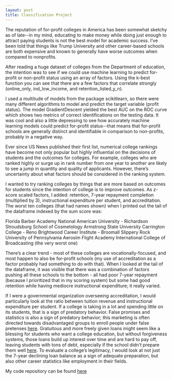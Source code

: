 ```yaml
---
layout: post
title: Classification Project
---
```

The reputation of for-profit colleges in America has been somewhat sketchy as of late--in my mind, educating to make money while doing just enough to attract paying students is not the best model for academic success. I’ve been told that things like Trump University and other career-based schools are both expensive and known to generally have worse outcomes when compared to nonprofits.

After reading a huge dataset of colleges from the Department of education, the intention was to see if we could use machine learning to predict for-profit or non-profit status using an array of factors. Using the k-best function you can see that there are a few factors that correlate strongly (online_only, ind_low_income, and retention_listed_y_n).
 
I used a multitude of models from the package scikitlearn, so there were many different algorithms to model and predict the target variable (profit status). The model GradientDescent yielded the best AUC on the ROC curve which shows two metrics of correct identifications on the testing data. It was cool and also a little depressing to see how accurately machine learning models could predict for-profit status--that means that for-profit schools are generally distinct and identifiable in comparison to non-profits, probably in a negative way.


Ever since US News published their first list, numerical college rankings have become not only popular but highly influential on the decisions of students and the outcomes for colleges. For example, colleges who are ranked highly or surge up in rank number from one year to another are likely to see a jump in quantity and quality of applicants. However, there’s uncertainty about what factors should be considered in the ranking system.

I wanted to try ranking colleges by things that are more based on outcomes for students since the intention of college is to improve outcomes. As z-score scaled factors, I added: retention, 7-year repayment completion (multiplied by 3), instructional expenditure per student, and accreditation. The worst ten colleges (that had names shown) when I printed out the tail of the dataframe indexed by the sum score was:

Florida Barber Academy
National American University - Richardson
Stroudsburg School of Cosmetology
Armstrong State University
Carrington College - Reno
Brightwood Career Institute - Broomall
Slippery Rock University of Pennsylvania
Aerosim Flight Academy
International College of Broadcasting (the very worst one)

There’s a clear trend - most of these colleges are vocationally-focused, and most happen to also be for-profit schools (my use of accreditation as a factor probably had something to do with that). When I looked at the tail of the dataframe, it was visible that there was a combination of factors pushing all these schools to the bottom - all had poor 7-year repayment (because I prioritized that in my scoring system) but some had good retention while having mediocre instructional expenditure; it really varied.

If I were a governmental organization overseeing accreditation, I would particularly look at the ratio between tuition revenue and instructional expenditure per student. If a college is taking in a lot and spending little on its students, that is a sign of predatory behavior. False promises and statistics is also a sign of predatory behavior; this marketing is often directed towards disadvantaged groups to enroll people under false pretenses [here](https://blog.harvardlawreview.org/for-profit-schools-predatory-practices-and-students-of-color-a-mission-to-enroll-rather-than-educate). Gratuitous and more freely given loans might seem like a blessing for students who want a college education, but without forgiveness systems, those loans build up interest over time and are hard to pay off, leaving students with tons of debt, especially if the school didn’t prepare them well [here](https://bigthink.com/politics-current-affairs/predatory-student-loans). To evaluate a college’s legitimacy, I would look at not just the 7-year declining loan balance as a sign of adequate preparation, but also other career statistics like employment in their fields. 


My code repository can be found [here](https://github.com/supersophieminikittybabycakes/Classification_Project)